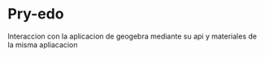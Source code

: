 # Pry-edo
Interaccion con la aplicacion de geogebra mediante su api y materiales de la misma apliacacion
